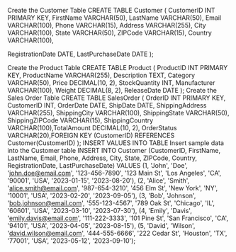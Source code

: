 Create the Customer Table
CREATE TABLE Customer (
CustomerID INT PRIMARY KEY,
FirstName VARCHAR(50),
LastName VARCHAR(50),
Email VARCHAR(100),
Phone VARCHAR(15),
Address VARCHAR(255),
City VARCHAR(100),
State VARCHAR(50),
ZIPCode VARCHAR(15),
Country VARCHAR(100),

RegistrationDate DATE, LastPurchaseDate DATE
);


Create the Product Table
CREATE TABLE Product (
ProductID INT PRIMARY KEY, ProductName
VARCHAR(255), Description TEXT,
Category VARCHAR(50), Price DECIMAL(10, 2), StockQuantity INT,
Manufacturer VARCHAR(100),
Weight DECIMAL(8, 2), ReleaseDate DATE
);
Create the Sales Order Table
CREATE TABLE SalesOrder (
OrderID INT PRIMARY KEY, CustomerID INT,
OrderDate DATE,
ShipDate DATE,
ShippingAddress VARCHAR(255), ShippingCity VARCHAR(100), ShippingState VARCHAR(50), ShippingZIPCode VARCHAR(15), ShippingCountry VARCHAR(100),TotalAmount DECIMAL(10, 2), OrderStatus VARCHAR(20),FOREIGN KEY (CustomerID) REFERENCES Customer(CustomerID)
);
INSERT VALUES INTO TABLE
Insert sample data into the Customer table
INSERT INTO Customer (CustomerID, FirstName, LastName, Email, Phone, Address, City, State, ZIPCode, Country, RegistrationDate, LastPurchaseDate)
VALUES
(1, 'John', 'Doe', 'john.doe@email.com', '123-456-7890', '123 Main St', 'Los Angeles', 'CA', '90001', 'USA', '2023-01-15', '2023-08-20'),
(2, 'Alice', 'Smith', 'alice.smith@email.com', '987-654-3210', '456 Elm St', 'New York', 'NY', '10001', 'USA', '2023-02-20', '2023-09-05'),
(3, 'Bob', 'Johnson', 'bob.johnson@email.com', '555-123-4567', '789 Oak St', 'Chicago', 'IL', '60601', 'USA', '2023-03-10', '2023-07-30'),
(4, 'Emily', 'Davis', 'emily.davis@email.com', '111-222-3333', '101 Pine St', 'San Francisco', 'CA', '94101', 'USA', '2023-04-05', '2023-08-15'),
(5, 'David', 'Wilson', 'david.wilson@email.com', '444-555-6666', '222 Cedar St', 'Houston', 'TX', '77001', 'USA', '2023-05-12', '2023-09-10');

